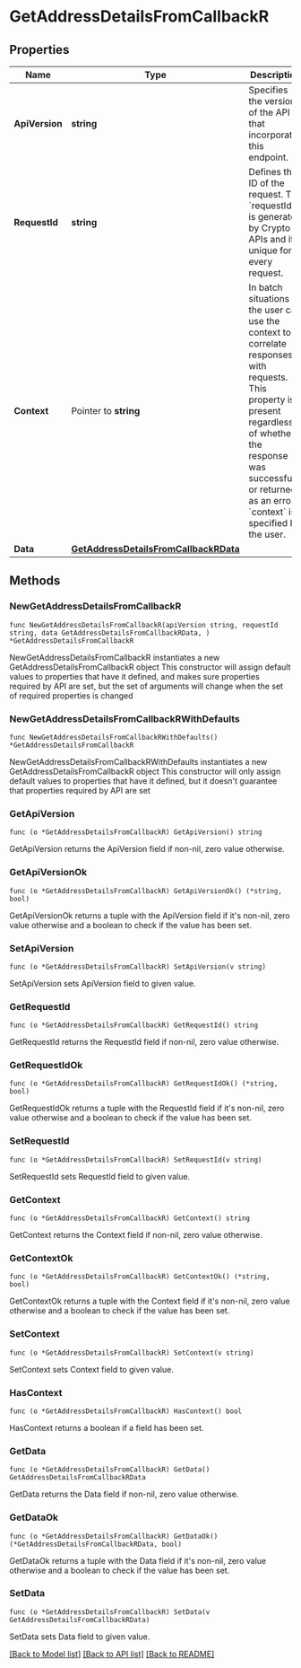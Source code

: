 # GetAddressDetailsFromCallbackR

## Properties

Name | Type | Description | Notes
------------ | ------------- | ------------- | -------------
**ApiVersion** | **string** | Specifies the version of the API that incorporates this endpoint. | 
**RequestId** | **string** | Defines the ID of the request. The &#x60;requestId&#x60; is generated by Crypto APIs and it&#39;s unique for every request. | 
**Context** | Pointer to **string** | In batch situations the user can use the context to correlate responses with requests. This property is present regardless of whether the response was successful or returned as an error. &#x60;context&#x60; is specified by the user. | [optional] 
**Data** | [**GetAddressDetailsFromCallbackRData**](GetAddressDetailsFromCallbackRData.md) |  | 

## Methods

### NewGetAddressDetailsFromCallbackR

`func NewGetAddressDetailsFromCallbackR(apiVersion string, requestId string, data GetAddressDetailsFromCallbackRData, ) *GetAddressDetailsFromCallbackR`

NewGetAddressDetailsFromCallbackR instantiates a new GetAddressDetailsFromCallbackR object
This constructor will assign default values to properties that have it defined,
and makes sure properties required by API are set, but the set of arguments
will change when the set of required properties is changed

### NewGetAddressDetailsFromCallbackRWithDefaults

`func NewGetAddressDetailsFromCallbackRWithDefaults() *GetAddressDetailsFromCallbackR`

NewGetAddressDetailsFromCallbackRWithDefaults instantiates a new GetAddressDetailsFromCallbackR object
This constructor will only assign default values to properties that have it defined,
but it doesn't guarantee that properties required by API are set

### GetApiVersion

`func (o *GetAddressDetailsFromCallbackR) GetApiVersion() string`

GetApiVersion returns the ApiVersion field if non-nil, zero value otherwise.

### GetApiVersionOk

`func (o *GetAddressDetailsFromCallbackR) GetApiVersionOk() (*string, bool)`

GetApiVersionOk returns a tuple with the ApiVersion field if it's non-nil, zero value otherwise
and a boolean to check if the value has been set.

### SetApiVersion

`func (o *GetAddressDetailsFromCallbackR) SetApiVersion(v string)`

SetApiVersion sets ApiVersion field to given value.


### GetRequestId

`func (o *GetAddressDetailsFromCallbackR) GetRequestId() string`

GetRequestId returns the RequestId field if non-nil, zero value otherwise.

### GetRequestIdOk

`func (o *GetAddressDetailsFromCallbackR) GetRequestIdOk() (*string, bool)`

GetRequestIdOk returns a tuple with the RequestId field if it's non-nil, zero value otherwise
and a boolean to check if the value has been set.

### SetRequestId

`func (o *GetAddressDetailsFromCallbackR) SetRequestId(v string)`

SetRequestId sets RequestId field to given value.


### GetContext

`func (o *GetAddressDetailsFromCallbackR) GetContext() string`

GetContext returns the Context field if non-nil, zero value otherwise.

### GetContextOk

`func (o *GetAddressDetailsFromCallbackR) GetContextOk() (*string, bool)`

GetContextOk returns a tuple with the Context field if it's non-nil, zero value otherwise
and a boolean to check if the value has been set.

### SetContext

`func (o *GetAddressDetailsFromCallbackR) SetContext(v string)`

SetContext sets Context field to given value.

### HasContext

`func (o *GetAddressDetailsFromCallbackR) HasContext() bool`

HasContext returns a boolean if a field has been set.

### GetData

`func (o *GetAddressDetailsFromCallbackR) GetData() GetAddressDetailsFromCallbackRData`

GetData returns the Data field if non-nil, zero value otherwise.

### GetDataOk

`func (o *GetAddressDetailsFromCallbackR) GetDataOk() (*GetAddressDetailsFromCallbackRData, bool)`

GetDataOk returns a tuple with the Data field if it's non-nil, zero value otherwise
and a boolean to check if the value has been set.

### SetData

`func (o *GetAddressDetailsFromCallbackR) SetData(v GetAddressDetailsFromCallbackRData)`

SetData sets Data field to given value.



[[Back to Model list]](../README.md#documentation-for-models) [[Back to API list]](../README.md#documentation-for-api-endpoints) [[Back to README]](../README.md)


